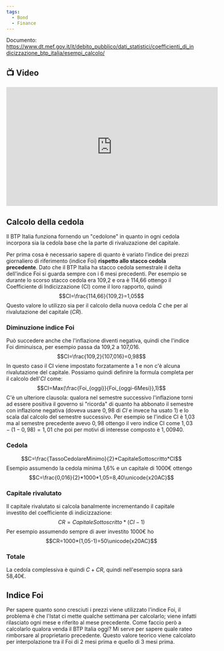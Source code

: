 ```yaml
---
tags:
  - Bond
  - Finance
---
```

Documento: https://www.dt.mef.gov.it/it/debito_pubblico/dati_statistici/coefficienti_di_indicizzazione_btp_italia/esempi_calcolo/

## 📺 Video
<div class="iframe-container">
  <iframe width="560" height="315" src="https://www.youtube.com/embed/rQbxKgsAIHY" title="YouTube video player" frameborder="0" allow="accelerometer; autoplay; clipboard-write; encrypted-media; gyroscope; picture-in-picture" allowfullscreen></iframe>
</div>

## Calcolo della cedola

Il BTP Italia funziona fornendo un "cedolone" in quanto in ogni cedola incorpora sia la cedola base che la parte di rivaluzazione del capitale.

Per prima cosa è necessario sapere di quanto è variato l’indice dei prezzi giornaliero di riferimento (indice Foi) **rispetto allo stacco cedola precedente**.
Dato che il BTP Italia ha stacco cedola semestrale il delta dell'indice Foi si guarda sempre con i 6 mesi precedenti.
Per esempio se durante lo scorso stacco cedola era 109,2 e ora è 114,66 ottengo il Coefficiente di Indicizzazione (CI) come il loro rapporto, quindi
$$CI=\frac{114,66}{109,2}=1,05$$
Questo valore lo utilizzo sia per il calcolo della nuova cedola $C$ che per al rivalutazione del capitale ($CR$).

### Diminuzione indice Foi
Può succedere anche che l'inflazione diventi negativa, quindi che l'indice Foi diminuisca, per esempio passa da 109,2 a 107,016.
$$CI=\frac{109,2}{107,016}=0,98$$
In questo caso il CI viene impostato forzatamente a 1 e non c'è alcuna rivalutazione del capitale.
Possiamo quindi definire la formula completa per il calcolo dell'$CI$ come:
$$CI=Max(\frac{Foi_{oggi}}{Foi_{oggi-6Mesi}},1)$$
C'è un ulteriore clausola: qualora nel semestre successivo l'inflazione torni ad essere positiva il governo si "ricorda" di quanto ha abbonato il semestre con inflazione negativa (doveva usare $0,98$ di $CI$ e invece ha usato 1) e lo scala dal calcolo del semestre successivo.
Per esempio se l'indice CI è 1,03 ma al semestre precedente avevo $0,98$ ottengo il vero indice CI come $1,03-(1-0,98)=1,01$ che poi per motivi di interesse composto è $1,00940$.

### Cedola
$$C=\frac{TassoCedolareMinimo}{2}*CapitaleSottoscritto*CI$$
Esempio assumendo la cedola minima 1,6% e un capitale di 1000€ ottengo
$$C=\frac{0,016}{2}*1000*1,05=8,40\unicode{x20AC}$$
### Capitale rivalutato

Il capitale rivalutato si calcola banalmente incrementando il capitale investito del coefficiente di indicizzazione:
$$CR=CapitaleSottoscritto*(CI-1)$$
Per esempio assumendo sempre di aver investito 1000€ ho
$$CR=1000*(1,05-1)=50\unicode{x20AC}$$

### Totale

La cedola complessiva è quindi $C+CR$, quindi nell'esempio sopra sarà 58,40€.

## Indice Foi
Per sapere quanto sono cresciuti i prezzi viene utilizzato l'indice Foi, il problema è che l'Istat ci mette qualche settimana per calcolarlo; viene infatti rilasciato ogni mese e riferito al mese precedente.
Come faccio però a calcolarlo qualora venda il BTP Italia oggi? Mi serve per sapere quale rateo rimborsare al proprietario precedente.
Questo valore teorico viene calcolato per interpolazione tra il Foi di 2 mesi prima e quello di 3 mesi prima.